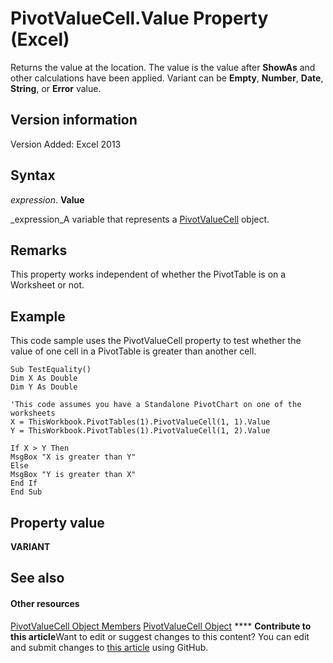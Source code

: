 
# PivotValueCell.Value Property (Excel)

Returns the value at the location. The value is the value after  **ShowAs** and other calculations have been applied. Variant can be **Empty**,  **Number**,  **Date**,  **String**, or  **Error** value.


## Version information

Version Added: Excel 2013 


## Syntax

 _expression_. **Value**

 _expression_A variable that represents a  [PivotValueCell](1857160d-9eab-d026-ef7d-af6187c6490e.md) object.


## Remarks

This property works independent of whether the PivotTable is on a Worksheet or not.


## Example

This code sample uses the PivotValueCell property to test whether the value of one cell in a PivotTable is greater than another cell.


```
Sub TestEquality()
Dim X As Double
Dim Y As Double

'This code assumes you have a Standalone PivotChart on one of the worksheets
X = ThisWorkbook.PivotTables(1).PivotValueCell(1, 1).Value
Y = ThisWorkbook.PivotTables(1).PivotValueCell(1, 2).Value

If X > Y Then
MsgBox "X is greater than Y"
Else
MsgBox "Y is greater than X"
End If
End Sub
```


## Property value

 **VARIANT**


## See also


#### Other resources


 [PivotValueCell Object Members](0b2458c3-b168-0bb1-762a-24c532f8fe7f.md)
 [PivotValueCell Object](1857160d-9eab-d026-ef7d-af6187c6490e.md)
****   **Contribute to this article**Want to edit or suggest changes to this content? You can edit and submit changes to  [this article](https://github.com/jhershey00/VBA_Excel_Test/OpenXMLCon/articles/47bebd10-cd02-680f-f158-39c199e8ecf2.md) using GitHub.

